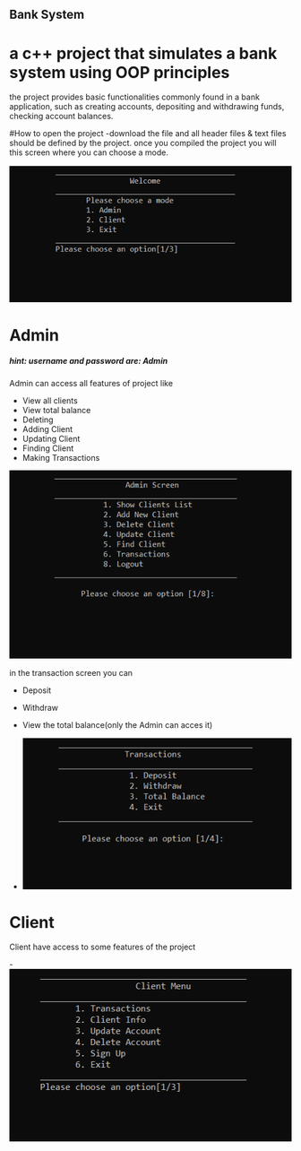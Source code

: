 ## Bank System
 # a c++ project that simulates a bank system using OOP principles

the project provides basic functionalities commonly found in a bank application, such as creating accounts, depositing and withdrawing funds, checking account balances.

#How to open the project
-download the file and all header files & text files should be defined by the project.
once you compiled the project you will this screen where you can choose a mode.

![](Images/LogIn.png)

# Admin

<h5>hint: username and password are: Admin</h5>

Admin can access all features of project like
- View all clients
- View total balance
- Deleting
- Adding Client
- Updating Client
- Finding Client
- Making Transactions

![](Images/Admin.png)

in the transaction screen you can
- Deposit
- Withdraw
- View the total balance(only the Admin can acces it)

- ![](Images/Transactions.png)

# Client

Client have access to some features of the project

-![](Images/Client.png)
